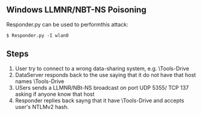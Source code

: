 ## Windows LLMNR/NBT-NS Poisoning 

Responder.py can be used to performthis attack:

```console
$ Responder.py -I wlan0
```

## Steps

1. User try to connect to a wrong  data-sharing system, e.g. \\Tools-Drive
2. DataServer responds back to the use saying that it do not have that host names \\Tools-Drive
3. USers sends a LLMNR/NBt-NS broadcast on port UDP 5355/ TCP 137 asking if anyone know that host
4. Responder replies back sayng that it have \\Tools-Drive and accepts user's NTLMv2 hash.